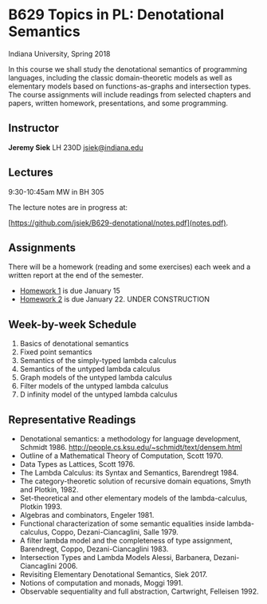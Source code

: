 # B629 Topics in PL: Denotational Semantics

Indiana University, Spring 2018

In this course we shall study the denotational semantics of
programming languages, including the classic domain-theoretic models
as well as elementary models based on functions-as-graphs and
intersection types. The course assignments will include readings from
selected chapters and papers, written homework, presentations, and
some programming.

## Instructor

**Jeremy Siek** LH 230D [jsiek@indiana.edu](mailto:jsiek@indiana.edu)

## Lectures

9:30-10:45am MW in BH 305

The lecture notes are in progress at:

[https://github.com/jsiek/B629-denotational/notes.pdf](notes.pdf).

## Assignments

There will be a homework (reading and some exercises) each week and a
written report at the end of the semester.

- [Homework 1](https://github.com/jsiek/B629-denotational/hw1.md) is due January 15
- [Homework 2](https://github.com/jsiek/B629-denotational/hw2.md) is due January 22. UNDER CONSTRUCTION

## Week-by-week Schedule

1. Basics of denotational semantics
2. Fixed point semantics
3. Semantics of the simply-typed lambda calculus
4. Semantics of the untyped lambda calculus
5. Graph models of the untyped lambda calculus
6. Filter models of the untyped lambda calculus
7. D infinity model of the untyped lambda calculus


## Representative Readings

- Denotational semantics: a methodology for language development, Schmidt 1986.
  http://people.cs.ksu.edu/~schmidt/text/densem.html
- Outline of a Mathematical Theory of Computation, Scott 1970.
- Data Types as Lattices, Scott 1976.
- The Lambda Calculus: its Syntax and Semantics, Barendregt 1984.
- The category-theoretic solution of recursive domain equations,
  Smyth and Plotkin, 1982.
- Set-theoretical and other elementary models of the lambda-calculus,
  Plotkin 1993.
- Algebras and combinators, Engeler 1981.
- Functional characterization of some semantic equalities
  inside lambda-calculus, Coppo, Dezani-Ciancaglini, Salle 1979.
- A filter lambda model and the completeness of type assignment,
  Barendregt, Coppo, Dezani-Ciancaglini 1983.
- Intersection Types and Lambda Models
  Alessi, Barbanera, Dezani-Ciancaglini 2006.
- Revisiting Elementary Denotational Semantics, Siek 2017.
- Notions of computation and monads, Moggi 1991.
- Observable sequentiality and full abstraction,
  Cartwright, Felleisen 1992.

